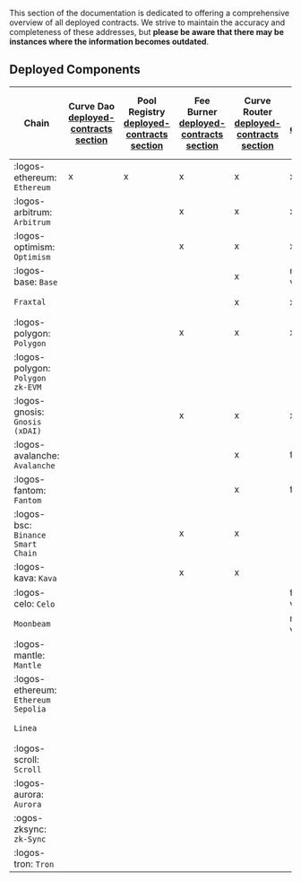 This section of the documentation is dedicated to offering a comprehensive overview of all deployed contracts. We strive to maintain the accuracy and completeness of these addresses, but **please be aware that there may be instances where the information becomes outdated**.

## **Deployed Components**

| Chain |  Curve Dao [deployed-contracts section](#curve-dao) | Pool Registry [deployed-contracts section](#pool-registry) |  Fee Burner [deployed-contracts section](#fee-burner) | Curve Router [deployed-contracts section](#curve-router) | EVM Sidechain Gauges  [deployed-contracts section](#evm-sidechain-gauges)  | Curve X-GOV  [deployed-contracts section](#curve-x-gov) | Stableswap-NG [deployed-contracts section](#stableswap-ng) | Stableswap-NG [deployed-contracts section](#stableswap-ng) | Tricrypto-NG [deployed-contracts section](#tricrypto-ng) | StableCalcZap [deployed-contracts section](#stablecalczap) | CryptoCalcZap [deployed-contracts section](#cryptocalczap) | DepositAndStake Zap [deployed-contracts section](#depositandstake-zap) | Curve Stablecoin[deployed-contracts section](#curve-stablecoin) | 
| ----------- | ----------- |----------- |----------- |----------- |----------- |----------- |----------- |----------- |----------- |----------- |----------- |----------- | ----------- |
| :logos-ethereum: `Ethereum`       | x | x | x | x | x | x | x | x | enabled | x | x | x | mint |
| :logos-arbitrum: `Arbitrum`       |   |   | x | x | x | x | x | x | disable, enabled | x | x | x | x |
| :logos-optimism: `Optimism`       |   |   | x | x | x | x | x | x | disable, enabled | x | x | x | x |
| :logos-base: `Base`               |   |   |   | x | no veBoost | x | x | x | disable, enabled | x | x | x | x |
| `Fraxtal`                         |   |   |   | x | x |   | x | x | disable, enabled | x | x | x |   |
| :logos-polygon: `Polygon`         |   |   | x | x | x |   | x | x | disable, enabled | x | x | x |   |
| :logos-polygon: `Polygon zk-EVM`  |   |   |   |   |   |   | x | x | disable, enabled |   |   |   | x |
| :logos-gnosis: `Gnosis (xDAI)`    |   |   | x | x | x |   | x | x | disable, enabled | x | x | x | x |
| :logos-avalanche: `Avalanche`     |   |   |   | x | frozen |   | x | x | disable, enabled | x | x | x | o |
| :logos-fantom: `Fantom`           |   |   |   | x | frozen |   | x | x | disable, enabled | x | x | x | o |
| :logos-bsc: `Binance Smart Chain` |   |   | x | x |   |   | x | x | disable, enabled | x | x | x | ? |
| :logos-kava: `Kava`               |   |   | x | x |   |   | x | x | disable, enabled | x | x | x |   |
| :logos-celo: `Celo`               |   |   |   |   | frozen, no veBoost |   | x | x | disable, enabled | x | x |   |  |
| `Moonbeam`                        |   |   |   |   | no veBoost | x |   |   |   |   |   |   |   |
| :logos-mantle: `Mantle`           |   |   |   |   |   | x | x | x | disable, enabled |   |   |   |   |
|:logos-ethereum: `Ethereum Sepolia`|   |   |   |   |   | x | x | x | disable, enabled |   |   |   |   |
| `Linea`                           |   |   |   |   |   |   | x | x | disable, enabled |   |   |   |   |
| :logos-scroll: `Scroll`           |   |   |   |   |   |   | x | x | disable, enabled |   |   |   |   |
| :logos-aurora: `Aurora`           |   |   |   |   |   |   | x | x | disable, enabled | x | x |   |   |
| :ogos-zksync: `zk-Sync`           |   |   |   |   |   |   | soon | soon | soon |   |   |   |   |
| :logos-tron: `Tron`               |   |   |   |   |   |   | soon | soon | soon |   |   |   |   |